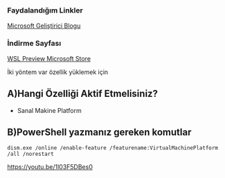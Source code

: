 # 

### Faydalandığım Linkler

[Microsoft Geliştirici Blogu](https://devblogs.microsoft.com/commandline/a-preview-of-wsl-in-the-microsoft-store-is-now-available/)

### İndirme Sayfası

[WSL Preview Microsoft Store](https://aka.ms/wslstorepage)

İki yöntem var özellik yüklemek için

## A)Hangi Özelliği Aktif Etmelisiniz?

- Sanal Makine Platform

## B)PowerShell yazmanız gereken komutlar

```
dism.exe /online /enable-feature /featurename:VirtualMachinePlatform /all /norestart
```

https://youtu.be/1l03F5DBes0
